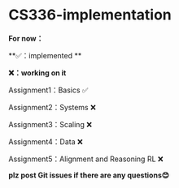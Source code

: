 # CS336-implementation

**For now：**

**✅：implemented **

**❌：working on it**

Assignment1：Basics ✅  

Assignment2：Systems ❌

Assignment3：Scaling ❌

Assignment4：Data ❌

Assignment5：Alignment and Reasoning RL ❌

**plz post Git issues if there are any questions😊**

